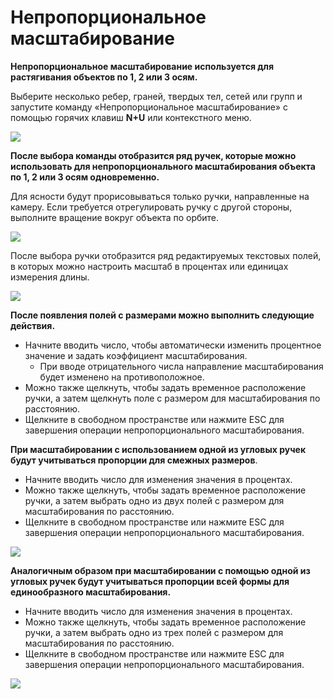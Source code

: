 # Непропорциональное масштабирование

**Непропорциональное масштабирование используется для растягивания объектов по 1, 2 или 3 осям.**

Выберите несколько ребер, граней, твердых тел, сетей или групп и запустите команду «Непропорциональное масштабирование» с помощью горячих клавиш **N+U** или контекстного меню.

![](../.gitbook/assets/nu-scale\_context-menu.PNG)

**После выбора команды отобразится ряд ручек, которые можно использовать для непропорционального масштабирования объекта по 1, 2 или 3 осям одновременно.**

Для ясности будут прорисовываться только ручки, направленные на камеру. Если требуется отрегулировать ручку с другой стороны, выполните вращение вокруг объекта по орбите.

![](../.gitbook/assets/nu-scale\_grips-1.PNG)

После выбора ручки отобразится ряд редактируемых текстовых полей, в которых можно настроить масштаб в процентах или единицах измерения длины.

![](../.gitbook/assets/nu-scale\_grips-2.PNG)

**После появления полей с размерами можно выполнить следующие действия.**

* Начните вводить число, чтобы автоматически изменить процентное значение и задать коэффициент масштабирования.
   * При вводе отрицательного числа направление масштабирования будет изменено на противоположное.
* Можно также щелкнуть, чтобы задать временное расположение ручки, а затем щелкнуть поле с размером для масштабирования по расстоянию.
* Щелкните в свободном пространстве или нажмите ESC для завершения операции непропорционального масштабирования.

**При масштабировании с использованием одной из угловых ручек будут учитываться пропорции для смежных размеров**.

* Начните вводить число для изменения значения в процентах.
* Можно также щелкнуть, чтобы задать временное расположение ручки, а затем выбрать одно из двух полей с размером для масштабирования по расстоянию.
* Щелкните в свободном пространстве или нажмите ESC для завершения операции непропорционального масштабирования.

![](../.gitbook/assets/nu-scale\_grips-3.PNG)

**Аналогичным образом при масштабировании с помощью одной из угловых ручек будут учитываться пропорции всей формы для единообразного масштабирования.**

* Начните вводить число для изменения значения в процентах.
* Можно также щелкнуть, чтобы задать временное расположение ручки, а затем выбрать одно из трех полей с размером для масштабирования по расстоянию.
* Щелкните в свободном пространстве или нажмите ESC для завершения операции непропорционального масштабирования.

![](../.gitbook/assets/nu-scale\_grips-4.PNG)

